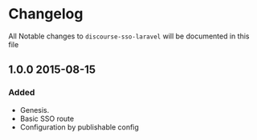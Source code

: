 # Changelog

All Notable changes to `discourse-sso-laravel` will be documented in this file

## 1.0.0 2015-08-15

###  Added
- Genesis.
- Basic SSO route
- Configuration by publishable config